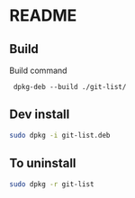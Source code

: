 # README

## Build

Build command

```
 dpkg-deb --build ./git-list/
```
## Dev install

```sh
sudo dpkg -i git-list.deb
```

## To uninstall

```sh
sudo dpkg -r git-list
```

